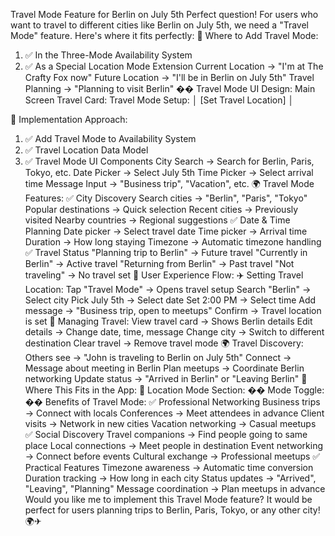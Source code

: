 Travel Mode Feature for Berlin on July 5th
Perfect question! For users who want to travel to different cities like Berlin on July 5th, we need a "Travel Mode" feature. Here's where it fits perfectly:
🎯 Where to Add Travel Mode:
1. ✅ In the Three-Mode Availability System
2. ✅ As a Special Location Mode Extension
Current Location → "I'm at The Crafty Fox now"
Future Location → "I'll be in Berlin on July 5th"
Travel Planning → "Planning to visit Berlin"
�� Travel Mode UI Design:
Main Screen Travel Card:
Travel Mode Setup:
│ [Set Travel Location]              │

🔧 Implementation Approach:
1. ✅ Add Travel Mode to Availability System
2. ✅ Travel Location Data Model
3. ✅ Travel Mode UI Components
City Search → Search for Berlin, Paris, Tokyo, etc.
Date Picker → Select July 5th
Time Picker → Select arrival time
Message Input → "Business trip", "Vacation", etc.
🌍 Travel Mode Features:
✅ City Discovery
Search cities → "Berlin", "Paris", "Tokyo"
Popular destinations → Quick selection
Recent cities → Previously visited
Nearby countries → Regional suggestions
✅ Date & Time Planning
Date picker → Select travel date
Time picker → Arrival time
Duration → How long staying
Timezone → Automatic timezone handling
✅ Travel Status
"Planning trip to Berlin" → Future travel
"Currently in Berlin" → Active travel
"Returning from Berlin" → Past travel
"Not traveling" → No travel set
📱 User Experience Flow:
✈️ Setting Travel Location:
Tap "Travel Mode" → Opens travel setup
Search "Berlin" → Select city
Pick July 5th → Select date
Set 2:00 PM → Select time
Add message → "Business trip, open to meetups"
Confirm → Travel location is set
🔄 Managing Travel:
View travel card → Shows Berlin details
Edit details → Change date, time, message
Change city → Switch to different destination
Clear travel → Remove travel mode
🌍 Travel Discovery:
Others see → "John is traveling to Berlin on July 5th"
Connect → Message about meeting in Berlin
Plan meetups → Coordinate Berlin networking
Update status → "Arrived in Berlin" or "Leaving Berlin"
🎯 Where This Fits in the App:
📍 Location Mode Section:
�� Mode Toggle:
�� Benefits of Travel Mode:
✅ Professional Networking
Business trips → Connect with locals
Conferences → Meet attendees in advance
Client visits → Network in new cities
Vacation networking → Casual meetups
✅ Social Discovery
Travel companions → Find people going to same place
Local connections → Meet people in destination
Event networking → Connect before events
Cultural exchange → Professional meetups
✅ Practical Features
Timezone awareness → Automatic time conversion
Duration tracking → How long in each city
Status updates → "Arrived", "Leaving", "Planning"
Message coordination → Plan meetups in advance
Would you like me to implement this Travel Mode feature? It would be perfect for users planning trips to Berlin, Paris, Tokyo, or any other city! 🌍✈